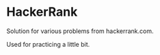 # HackerRank

Solution for various problems from hackerrank.com.

Used for practicing a little bit.

